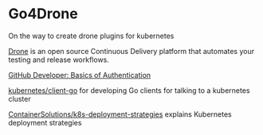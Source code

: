 # Go4Drone

On the way to create drone plugins for kubernetes

[Drone](https://drone.io/) is an open source Continuous Delivery platform that automates your testing and release workflows.

[GitHub Developer: Basics of Authentication](https://developer.github.com/v3/guides/basics-of-authentication/)

[kubernetes/client-go](https://github.com/kubernetes/client-go) for developing Go clients for talking to a kubernetes cluster

[ContainerSolutions/k8s-deployment-strategies](https://github.com/ContainerSolutions/k8s-deployment-strategies) explains Kubernetes deployment strategies
